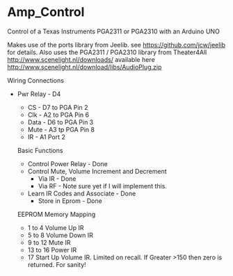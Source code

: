 Amp_Control
===========

Control of a Texas Instruments PGA2311 or PGA2310 with an Arduino UNO

Makes use of the ports library from Jeelib. see https://github.com/jcw/jeelib for details.
Also uses the PGA2311 / PGA2310 library from Theater4All http://www.scenelight.nl/downloads/ 
available here http://www.scenelight.nl/download/libs/AudioPlug.zip

Wiring Connections
  - Pwr Relay - D4
	- CS - D7 to PGA Pin 2
	- Clk - A2 to PGA Pin 6
	- Data - D6 to PGA Pin 3
	- Mute -  A3 tp PGA Pin 8
	- IR - A1 Port 2
	
	Basic Functions
	- Control Power Relay - Done
	- Control Mute, Volume Increment and Decrement
		- Via IR - Done
		- Via RF - Note sure yet if I will implement this.
	- Learn IR Codes and Associate - Done
		- Store in Eprom - Done
	
	EEPROM Memory Mapping
	- 1 to 4 Volume Up IR
	- 5 to 8 Volume Down IR
	- 9 to 12 Mute IR
	- 13 to 16 Power IR
	- 17 Start Up Volume IR. Limited on recall. If Greater >150 then zero is returned. For sanity!
